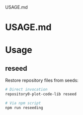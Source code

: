 USAGE.md
# USAGE.md
# Usage

## reseed

Restore repository files from seeds:

```bash
# Direct invocation
repository0-plot-code-lib reseed

# Via npm script
npm run reseeding
```